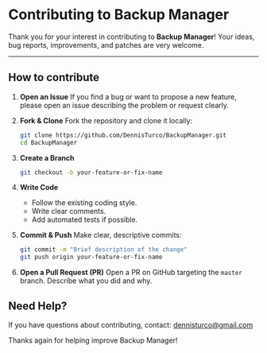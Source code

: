 # Contributing to Backup Manager

Thank you for your interest in contributing to **Backup Manager**! Your ideas, bug reports, improvements, and patches are very welcome.

---

## How to contribute

1. **Open an Issue**
   If you find a bug or want to propose a new feature, please open an issue describing the problem or request clearly.

2. **Fork & Clone**
   Fork the repository and clone it locally:
   ```bash
   git clone https://github.com/DennisTurco/BackupManager.git
   cd BackupManager
   ```
3. **Create a Branch**
    ```bash
   git checkout -b your-feature-or-fix-name
   ```
4. **Write Code**
    * Follow the existing coding style.
    * Write clear comments.
    * Add automated tests if possible.
5. **Commit & Push**
    Make clear, descriptive commits:
    ```bash
    git commit -m "Brief description of the change"
    git push origin your-feature-or-fix-name
    ```
6. **Open a Pull Request (PR)**
    Open a PR on GitHub targeting the `master` branch. Describe what you did and why.

## Need Help?

If you have questions about contributing, contact: dennisturco@gmail.com

Thanks again for helping improve Backup Manager!

